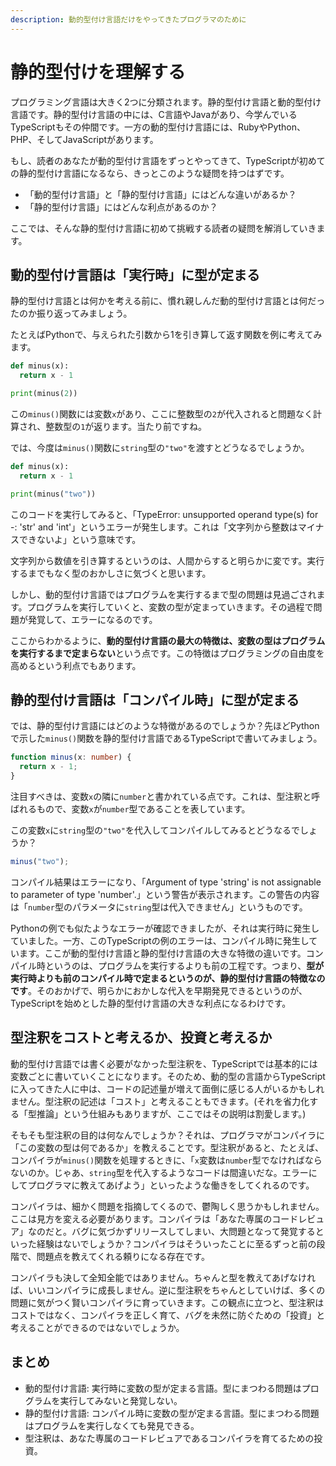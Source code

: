 ```yaml
---
description: 動的型付け言語だけをやってきたプログラマのために
---
```


# 静的型付けを理解する

プログラミング言語は大きく2つに分類されます。静的型付け言語と動的型付け言語です。静的型付け言語の中には、C言語やJavaがあり、今学んでいるTypeScriptもその仲間です。一方の動的型付け言語には、RubyやPython、PHP、そしてJavaScriptがあります。

もし、読者のあなたが動的型付け言語をずっとやってきて、TypeScriptが初めての静的型付け言語になるなら、きっとこのような疑問を持つはずです。

* 「動的型付け言語」と「静的型付け言語」にはどんな違いがあるか？
* 「静的型付け言語」にはどんな利点があるのか？

ここでは、そんな静的型付け言語に初めて挑戦する読者の疑問を解消していきます。

## 動的型付け言語は「実行時」に型が定まる

静的型付け言語とは何かを考える前に、慣れ親しんだ動的型付け言語とは何だったのか振り返ってみましょう。

たとえばPythonで、与えられた引数から1を引き算して返す関数を例に考えてみます。

```python
def minus(x):
  return x - 1

print(minus(2))
```

この`minus()`関数には変数`x`があり、ここに整数型の`2`が代入されると問題なく計算され、整数型の`1`が返ります。当たり前ですね。

では、今度は`minus()`関数に`string`型の`"two"`を渡すとどうなるでしょうか。

```python
def minus(x):
  return x - 1

print(minus("two"))
```

このコードを実行してみると、「TypeError: unsupported operand type\(s\) for -: 'str' and 'int'」というエラーが発生します。これは「文字列から整数はマイナスできないよ」という意味です。

文字列から数値を引き算するというのは、人間からすると明らかに変です。実行するまでもなく型のおかしさに気づくと思います。

しかし、動的型付け言語ではプログラムを実行するまで型の問題は見過ごされます。プログラムを実行していくと、変数の型が定まっていきます。その過程で問題が発覚して、エラーになるのです。

ここからわかるように、**動的型付け言語の最大の特徴は、変数の型はプログラムを実行するまで定まらない**という点です。この特徴はプログラミングの自由度を高めるという利点でもあります。

## 静的型付け言語は「コンパイル時」に型が定まる

では、静的型付け言語にはどのような特徴があるのでしょうか？先ほどPythonで示した`minus()`関数を静的型付け言語であるTypeScriptで書いてみましょう。

```typescript
function minus(x: number) {
  return x - 1;
}
```

注目すべきは、変数`x`の隣に`number`と書かれている点です。これは、型注釈と呼ばれるもので、変数`x`が`number`型であることを表しています。

この変数`x`に`string`型の`"two"`を代入してコンパイルしてみるとどうなるでしょうか？

```typescript
minus("two");
```

コンパイル結果はエラーになり、「Argument of type 'string' is not assignable to parameter of type 'number'.」という警告が表示されます。この警告の内容は「`number`型のパラメータに`string`型は代入できません」というものです。

Pythonの例でも似たようなエラーが確認できましたが、それは実行時に発生していました。一方、このTypeScriptの例のエラーは、コンパイル時に発生しています。ここが動的型付け言語と静的型付け言語の大きな特徴の違いです。コンパイル時というのは、プログラムを実行するよりも前の工程です。つまり、**型が実行時よりも前のコンパイル時で定まるというのが、静的型付け言語の特徴なのです**。そのおかげで、明らかにおかしな代入を早期発見できるというのが、TypeScriptを始めとした静的型付け言語の大きな利点になるわけです。

## 型注釈をコストと考えるか、投資と考えるか

動的型付け言語では書く必要がなかった型注釈を、TypeScriptでは基本的には変数ごとに書いていくことになります。そのため、動的型の言語からTypeScriptに入ってきた人に中は、コードの記述量が増えて面倒に感じる人がいるかもしれません。型注釈の記述は「コスト」と考えることもできます。\(それを省力化する「型推論」という仕組みもありますが、ここではその説明は割愛します。\)

そもそも型注釈の目的は何なんでしょうか？それは、プログラマがコンパイラに「この変数の型は何であるか」を教えることです。型注釈があると、たとえば、コンパイラが`minus()`関数を処理するときに、「`x`変数は`number`型でなければならないのか。じゃあ、`string`型を代入するようなコードは間違いだな。エラーにしてプログラマに教えてあげよう」といったような働きをしてくれるのです。

コンパイラは、細かく問題を指摘してくるので、鬱陶しく思うかもしれません。ここは見方を変える必要があります。コンパイラは「あなた専属のコードレビュア」なのだと。バグに気づかずリリースしてしまい、大問題となって発覚するといった経験はないでしょうか？コンパイラはそういったことに至るずっと前の段階で、問題点を教えてくれる頼りになる存在です。

コンパイラも決して全知全能ではありません。ちゃんと型を教えてあげなければ、いいコンパイラに成長しません。逆に型注釈をちゃんとしていけば、多くの問題に気がつく賢いコンパイラに育っていきます。この観点に立つと、型注釈はコストではなく、コンパイラを正しく育て、バグを未然に防ぐための「投資」と考えることができるのではないでしょうか。

## まとめ

* 動的型付け言語: 実行時に変数の型が定まる言語。型にまつわる問題はプログラムを実行してみないと発覚しない。
* 静的型付け言語: コンパイル時に変数の型が定まる言語。型にまつわる問題はプログラムを実行しなくても発見できる。
* 型注釈は、あなた専属のコードレビュアであるコンパイラを育てるための投資。

